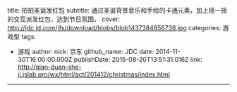title: 拍拍圣诞发红包
subtitle: 通过圣诞背景音乐和手绘的卡通元素，加上摇一摇的交互派发红包，达到节日氛围。
cover: http://jdc.jd.com/jfs/download/blobs/blob1437384856738.jpg
categories: 游戏型
tags:
  - 游戏
author:
  nick: 京东
  github_name: JDC
date: 2014-11-30T16:00:00.000Z
publishDate: 2015-08-20T13:51:31.016Z
link: http://qian-duan-she-ji.jslab.pro/wx/html/act/201412/christmas/index.html
---